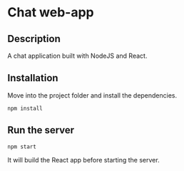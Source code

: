 # Chat web-app

## Description
A chat application built with NodeJS and React.

## Installation
Move into the project folder and install the dependencies.
```
npm install
```

## Run the server
```
npm start
```
It will build the React app before starting the server.
